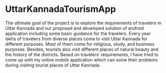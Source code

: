 # UttarKannadaTourismApp
   The ultimate goal of the project is to explore the requirements of travelers in Uttar Kannada and our proposed and developed solution of android application including some basic guidance for the travelers. Every year lakhs of travelers from diverse places come to visit Uttar Kannada for different purposes. Most of them come for religious, study, and business purposes. Besides, tourists also visit different places of natural beauty and the history of the districts. Based on travelers’ requirements,  I have tried to come up with my online mobile application which can solve their problems during visiting tourist places of Uttar Kannada. 
 
